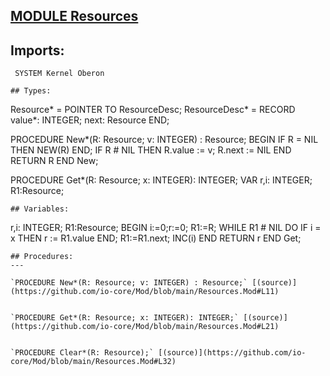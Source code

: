 
## [MODULE Resources](https://github.com/io-core/Mod/blob/main/Resources.Mod)

## Imports:
` SYSTEM Kernel Oberon`

```
## Types:
```

  Resource* = POINTER TO ResourceDesc;
  ResourceDesc* = RECORD
    value*: INTEGER;
    next: Resource
  END;

PROCEDURE New*(R: Resource; v: INTEGER) : Resource;
BEGIN
  IF R = NIL THEN NEW(R) END;
  IF R # NIL THEN
    R.value := v;
    R.next := NIL
  END
  RETURN R 
END New;

PROCEDURE Get*(R: Resource; x: INTEGER): INTEGER;
  VAR r,i: INTEGER; R1:Resource;
```
## Variables:
```
 r,i: INTEGER; R1:Resource;
BEGIN i:=0;r:=0;
  R1:=R; WHILE R1 # NIL DO 
    IF i = x THEN r := R1.value END;
    R1:=R1.next;
    INC(i)
  END
  RETURN r 
END Get;

```
## Procedures:
---

`PROCEDURE New*(R: Resource; v: INTEGER) : Resource;` [(source)](https://github.com/io-core/Mod/blob/main/Resources.Mod#L11)


`PROCEDURE Get*(R: Resource; x: INTEGER): INTEGER;` [(source)](https://github.com/io-core/Mod/blob/main/Resources.Mod#L21)


`PROCEDURE Clear*(R: Resource);` [(source)](https://github.com/io-core/Mod/blob/main/Resources.Mod#L32)

